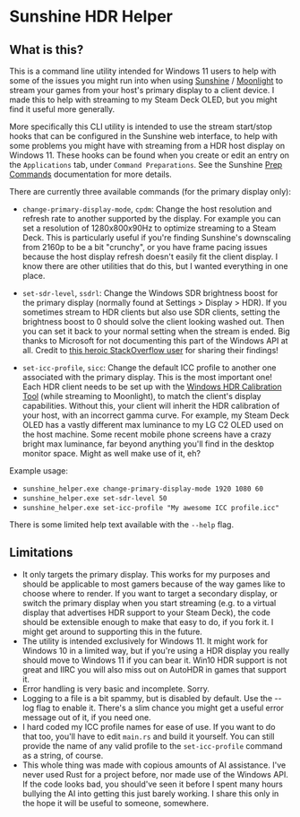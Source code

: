 # Sunshine HDR Helper

## What is this?
This is a command line utility intended for Windows 11 users to help with some of the issues you might run into when using [Sunshine](https://github.com/LizardByte/Sunshine) / [Moonlight](https://github.com/moonlight-stream) to stream your games from your host's primary display to a client device. I made this to help with streaming to my Steam Deck OLED, but you might find it useful more generally.

More specifically this CLI utility is intended to use the stream start/stop hooks that can be configured in the Sunshine web interface, to help with some problems you might have with streaming from a HDR host display on Windows 11. These hooks can be found when you create or edit an entry on the `Applications` tab, under `Command Preparations`. See the Sunshine [Prep Commands](https://docs.lizardbyte.dev/projects/sunshine/en/latest/about/guides/app_examples.html#prep-commands) documentation for more details.

There are currently three available commands (for the primary display only):
- `change-primary-display-mode`, `cpdm`: Change the host resolution and refresh rate to another supported by the display. For example you can set a resolution of 1280x800x90Hz to optimize streaming to a Steam Deck. This is particularly useful if you're finding Sunshine's downscaling from 2160p to be a bit "crunchy", or you have frame pacing issues because the host display refresh doesn't easily fit the client display. I know there are other utilities that do this, but I wanted everything in one place.

- `set-sdr-level`, `ssdrl`: Change the Windows SDR brightness boost for the primary display (normally found at Settings > Display > HDR). If you sometimes stream to HDR clients but also use SDR clients, setting the brightness boost to 0 should solve the client looking washed out. Then you can set it back to your normal setting when the stream is ended. Big thanks to Microsoft for not documenting this part of the Windows API at all. Credit to [this heroic StackOverflow user](https://stackoverflow.com/a/78435051) for sharing their findings!

- `set-icc-profile`, `sicc`: Change the default ICC profile to another one associated with the primary display. This is the most important one! Each HDR client needs to be set up with the [Windows HDR Calibration Tool](https://support.microsoft.com/en-gb/windows/calibrate-your-hdr-display-using-the-windows-hdr-calibration-app-f30f4809-3369-43e4-9b02-9eabebd23f19) (while streaming to Moonlight), to match the client's display capabilities. Without this, your client will inherit the HDR calibration of your host, with an incorrect gamma curve. For example, my Steam Deck OLED has a vastly different max luminance to my LG C2 OLED used on the host machine. Some recent mobile phone screens have a crazy bright max luminance, far beyond anything you'll find in the desktop monitor space. Might as well make use of it, eh?

Example usage:
- `sunshine_helper.exe change-primary-display-mode 1920 1080 60`
- `sunshine_helper.exe set-sdr-level 50`
- `sunshine_helper.exe set-icc-profile "My awesome ICC profile.icc"`

There is some limited help text available with the `--help` flag.

## Limitations
- It only targets the primary display. This works for my purposes and should be applicable to most gamers because of the way games like to choose where to render. If you want to target a secondary display, or switch the primary display when you start streaming (e.g. to a virtual display that advertises HDR support to your Steam Deck), the code should be extensible enough to make that easy to do, if you fork it. I might get around to supporting this in the future.
- The utility is intended exclusively for Windows 11. It might work for Windows 10 in a limited way, but if you're using a HDR display you really should move to Windows 11 if you can bear it. Win10 HDR support is not great and IIRC you will also miss out on AutoHDR in games that support it.
- Error handling is very basic and incomplete. Sorry.
- Logging to a file is a bit spammy, but is disabled by default. Use the --log flag to enable it. There's a slim chance you might get a useful error message out of it, if you need one.
- I hard coded my ICC profile names for ease of use. If you want to do that too, you'll have to edit `main.rs` and build it yourself. You can still provide the name of any valid profile to the `set-icc-profile` command as a string, of course.
- This whole thing was made with copious amounts of AI assistance. I've never used Rust for a project before, nor made use of the Windows API. If the code looks bad, you should've seen it before I spent many hours bullying the AI into getting this just barely working. I share this only in the hope it will be useful to someone, somewhere.